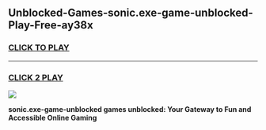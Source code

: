 
## Unblocked-Games-sonic.exe-game-unblocked-Play-Free-ay38x
<h3>
<a href="https://premium76.site?title=sonic.exe-game-unblocked&ref=10A">CLICK TO PLAY</a></h3>
<hr>

<h3>
<a href="https://premium76.site?title=sonic.exe-game-unblocked&ref=10A">CLICK 2 PLAY</a>
  
</h3>

<a href="https://premium76.site?title=sonic.exe-game-unblocked&ref=10A"><img src="https://clearcache.store/games.png"></a>


**sonic.exe-game-unblocked games unblocked: Your Gateway to Fun and Accessible Online Gaming**
